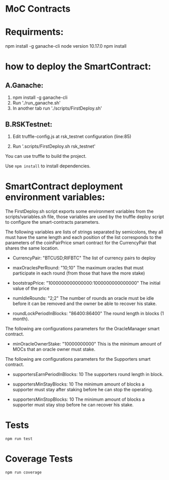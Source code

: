 MoC Contracts
=============

Requirments:
===========
npm install -g ganache-cli
node version 10.17.0
npm install

how to deploy the SmartContract:
===============================

A.Ganache:
----------
1) npm install -g ganache-cli
2) Run './run_ganache.sh'
3) In another tab run './scripts/FirstDeploy.sh'


B.RSKTestnet:
-------------

1) Edit truffle-config.js at rsk_testnet configuration  (line:85)

2) Run '.scripts/FirstDeploy.sh rsk_testnet'



You can use truffle to build the project.

Use `npm install` to install  dependencies.

SmartContract deployment environment variables:
===============================================

The FirstDeploy.sh script exports some environment variables from the scripts/variables.sh file, those
variables are used by the truffle deploy script to configure the smart-contracts parameters.

The following variables are lists of strings separated by semicolons, they all must have the same length and each 
position of the list corresponds to the parameters of the coinPairPrice smart contract for the CurrencyPair 
that shares the same location.
 
- CurrencyPair: "BTCUSD;RIFBTC"
  The list of currency pairs to deploy
  
- maxOraclesPerRound: "10;10"
  The maximum oracles that must participate in each round (from those that have the more stake)
  
- bootstrapPrice: "1000000000000000:1000000000000000"
  The initial value of the price 
  
- numIdleRounds: "2;2"
  The number of rounds an oracle must be idle before it can be removed and the owner be able to recover his stake.

- roundLockPeriodInBlocks: "86400:86400"
  The round length in blocks (1 month).
        
The following are configurations parameters for the OracleManager smart contract.        

- minOracleOwnerStake: "10000000000" 
  This is the minimum amount of MOCs that an oracle owner must stake.  
  
The following are configurations parameters for the Supporters smart contract.        

- supportersEarnPeriodInBlocks: 10
  The supporters round length in block.
  
- supportersMinStayBlocks: 10
  The minimum amount of blocks a supporter must stay after staking before he can stop the operating.
  
- supportersMinStopBlocks: 10
  The minimum amount of blocks a supporter must stay stop before he can recover his stake.

Tests
==============

```
npm run test
```
 

Coverage Tests
==============

```
npm run coverage
```


